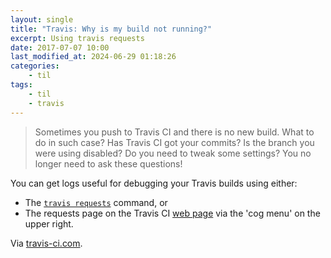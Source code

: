 ```yaml
---
layout: single
title: "Travis: Why is my build not running?"
excerpt: Using travis requests
date: 2017-07-07 10:00
last_modified_at: 2024-06-29 01:18:26
categories:
    - til
tags:
    - til
    - travis
---
```


> Sometimes you push to Travis CI and there is no new build. What to do in such case? Has
> Travis CI got your commits? Is the branch you were using disabled? Do you need to tweak
> some settings? You no longer need to ask these questions!

You can get logs useful for debugging your Travis builds using either:

- The [`travis requests`](https://github.com/travis-ci/travis.rb#requests) command, or
- The requests page on the Travis CI [web page](https://travis-ci.com/) via the 'cog menu'
  on the upper right.

Via [travis-ci.com](https://blog.travis-ci.com/).
